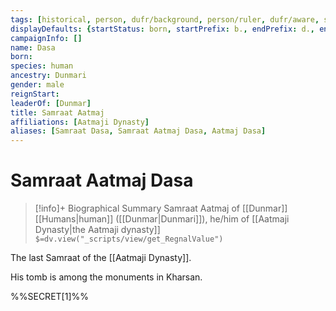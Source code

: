 ```yaml
---
tags: [historical, person, dufr/background, person/ruler, dufr/aware, status/unknown]
displayDefaults: {startStatus: born, startPrefix: b., endPrefix: d., endStatus: died}
campaignInfo: []
name: Dasa
born:
species: human
ancestry: Dunmari
gender: male
reignStart:
leaderOf: [Dunmar]
title: Samraat Aatmaj
affiliations: [Aatmaji Dynasty]
aliases: [Samraat Dasa, Samraat Aatmaj Dasa, Aatmaj Dasa]
---
```

# Samraat Aatmaj Dasa
>[!info]+ Biographical Summary
>Samraat Aatmaj of [[Dunmar]]
>[[Humans|human]]  ([[Dunmar|Dunmari]]), he/him of [[Aatmaji Dynasty|the Aatmaji dynasty]]
>`$=dv.view("_scripts/view/get_RegnalValue")`

The last Samraat of the [[Aatmaji Dynasty]]. 

His tomb is among the monuments in Kharsan. 

%%SECRET[1]%%



